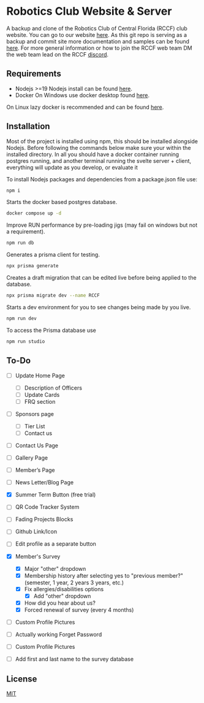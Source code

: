 
# Robotics Club Website & Server

A backup and clone of the Robotics Club of Central Florida (RCCF) club website. You can go to our website [here](https://rccf.club/). As this git repo is serving as a backup and commit site more documentation and samples can be found [here](https://secretlibrary.rccf.club/shelves/rccf-website). For more general information or how to join the RCCF web team DM the web team lead on the RCCF [discord](https://discord.gg/Dpe7gjESmy).


## Requirements
- Nodejs >=19
Nodejs install can be found [here](https://nodejs.org/en/download/).
- Docker
On Windows use docker desktop found [here](https://www.docker.com/products/docker-desktop/).

On Linux lazy docker is recommended and can be found [here](https://github.com/jesseduffield/lazydocker).
## Installation

Most of the project is installed using npm, this should be installed alongside Nodejs. Before following the commands below make sure your within the installed directory. In all you should have a docker container running postgres running, and another terminal running the svelte server + client, everything will update as you develop, or evaluate it


To install Nodejs packages and dependencies from a package.json file use:

```bash
npm i
```
Starts the docker based postgres database.
```bash
docker compose up -d
```
Improve RUN performance by pre-loading jigs (may fail on windows but not a requirement).
```bash
npm run db
```
Generates a prisma client for testing.
```bash
npx prisma generate
```
Creates a draft migration that can be edited live before being applied to the database. 
```bash
npx prisma migrate dev --name RCCF
```
Starts a dev environment for you to see changes being made by you live.
```bash
npm run dev
```
To access the Prisma database use
```bash
npm run studio
```
## To-Do
- [ ] Update Home Page
    - [ ] Description of Officers
    - [ ] Update Cards
    - [ ] FRQ section
- [ ] Sponsors page
    - [ ] Tier List
    - [ ] Contact us
- [ ] Contact Us Page
- [ ] Gallery Page 
- [ ] Member’s Page
- [ ] News Letter/Blog Page
- [x] Summer Term Button (free trial)
- [ ] QR Code Tracker System
- [ ] Fading Projects Blocks
- [ ] Github Link/Icon
- [ ] Edit profile as a separate button
- [x] Member's Survey
    - [x] Major "other" dropdown
    - [x] Membership history after selecting yes to "previous member?" (semester, 1 year, 2 years 3 years, etc.)
    - [x] Fix allergies/disabilities options
        - [x] Add "other" dropdown
    - [x] How did you hear about us?
    - [x] Forced renewal of survey (every 4 months)
- [ ] Custom Profile Pictures
- [ ] Actually working Forget Password
- [ ] Custom Profile Pictures
- [ ] Add first and last name to the survey database




## License
[MIT](https://choosealicense.com/licenses/mit/)
